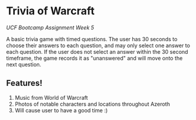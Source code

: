 # Trivia of Warcraft
*UCF Bootcamp Assignment Week 5*

A basic trivia game with timed questions.
The user has 30 seconds to choose their answers to each question, and may only select one answer to each question.
If the user does not select an answer within the 30 second timeframe, the game records it as "unanswered" and will move onto the next question.

## Features!
1. Music from World of Warcraft
2. Photos of notable characters and locations throughout Azeroth
3. Will cause user to have a good time :)

